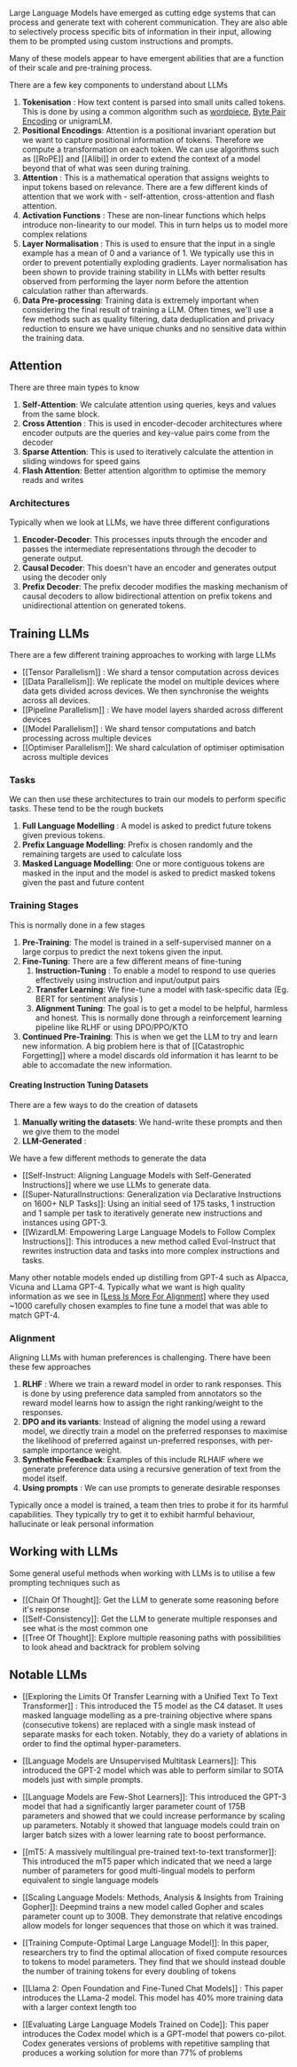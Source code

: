 Large Language Models have emerged as cutting edge systems that can process and generate text with coherent communication. They are also able to selectively process specific bits of information in their input, allowing them to be prompted using custom instructions and prompts.

Many of these models appear to have emergent abilities that are a function of their scale and pre-training process.

There are a few key components to understand about LLMs

1. **Tokenisation** : How text content is parsed into small units called tokens. This is done by using a common algorithm such as [wordpiece](Wordpiece), [Byte Pair Encoding](/Byte%20Pair%20Encoding.md) or unigramLM. 
2. **Positional Encodings**: Attention is a positional invariant operation but we want to capture positional information of tokens. Therefore we compute a transformation on each token. We can use algorithms such as [[RoPE]] and [[Alibi]] in order to extend the context of a model beyond that of what was seen during training. 
3. **Attention** : This is a mathematical operation that assigns weights to input tokens based on relevance. There are a few different kinds of attention that we work with - self-attention, cross-attention and flash attention.
4. **Activation Functions** : These are non-linear functions which helps introduce non-linearity to our model. This in turn helps us to model more complex relations
5. **Layer Normalisation** : This is used to ensure that the input in a single example has a mean of 0 and a variance of 1. We typically use this in order to prevent potentially exploding gradients. Layer normalisation has been shown to provide training stability in LLMs with better results observed from performing the layer norm before the attention calculation rather than afterwards.
6. **Data Pre-processing**: Training data is extremely important when considering the final result of training a LLM. Often times, we'll use a few methods such as quality filtering, data deduplication and privacy reduction to ensure we have unique chunks and no sensitive data within the training data.

## Attention

There are three main types to know

1. **Self-Attention**: We calculate attention using queries, keys and values from the same block.
2. **Cross Attention** : This is used in encoder-decoder architectures where encoder outputs are the queries and key-value pairs come from the decoder
3. **Sparse Attention**: This is used to iteratively calculate the attention in sliding windows for speed gains
4. **Flash Attention**: Better attention algorithm to optimise the memory reads and writes


### Architectures

Typically when we look at LLMs, we have three different configurations

1. **Encoder-Decoder**: This processes inputs through the encoder and passes the intermediate representations through the decoder to generate output. 
2. **Causal Decoder**: This doesn't have an encoder and generates output using the decoder only
3. **Prefix Decoder**: The prefix decoder modifies the masking mechanism of causal decoders to allow bidirectional attention on prefix tokens and unidirectional attention on generated tokens.

## Training LLMs

There are a few different training approaches to working with large LLMs

- [[Tensor Parallelism]] : We shard a tensor computation across devices
- [[Data Parallelism]]: We replicate the model on multiple devices where data gets divided across devices. We then synchronise the weights across all devices.
- [[Pipeline Parallelism]] : We have model layers sharded across different devices
- [[Model Parallelism]] : We shard tensor computations and batch processing across multiple devices
- [[Optimiser Parallelism]]: We shard calculation of optimiser optimisation across multiple devices

### Tasks

We can then use these architectures to train our models to perform specific tasks. These tend to be the rough buckets

1. **Full Language Modelling** : A model is asked to predict future tokens given previous tokens.
2. **Prefix Language Modelling**: Prefix is chosen randomly and the remaining targets are used to calculate loss
3. **Masked Language Modelling**: One or more contiguous tokens are masked in the input and the model is asked to predict masked tokens given the past and future content

### Training Stages

This is normally done in a few stages 
1. **Pre-Training**: The model is trained in a self-supervised manner on a large corpus to predict the next tokens given the input.
2. **Fine-Tuning**: There are a few different means of fine-tuning
	1. **Instruction-Tuning** : To enable a model to respond to use queries effectively using instruction and input/output pairs
	2. **Transfer Learning**: We fine-tune a model with task-specific data (Eg. BERT for sentiment analysis )
	3. **Alignment Tuning**: The goal is to get a model to be helpful, harmless and honest. This is normally done through a reinforcement learning pipeline like RLHF or using DPO/PPO/KTO
3. **Continued Pre-Training**: This is when we get the LLM to try and learn new information. A big problem here is that of [[Catastrophic Forgetting]] where a model discards old information it has learnt to be able to accomadate the new information.

#### Creating Instruction Tuning Datasets

There are a few ways to do the creation of datasets

1. **Manually writing the datasets**: We hand-write these prompts and then we give them to the model
2. **LLM-Generated** : 

We have a few different methods to generate the data
- [[Self-Instruct: Aligning Language Models with Self-Generated Instructions]] where we use LLMs to generate data. 
- [[Super-NaturalInstructions: Generalization via Declarative Instructions on 1600+ NLP Tasks]]: Using an initial seed of 175 tasks, 1 instruction and 1 sample per task to iteratively generate new instructions and instances using GPT-3.
- [[WizardLM: Empowering Large Language Models to Follow Complex Instructions]]: This introduces a new method called Evol-Instruct that rewrites instruction data and tasks into more complex instructions and tasks.

Many other notable models ended up distilling from GPT-4 such as Alpacca, Vicuna and LLama GPT-4. Typically what we want is high quality information as we see in [[Less Is More For Alignment]]( LIMA ) where they used ~1000 carefully chosen examples to fine tune a model that was able to match GPT-4.

### Alignment

Aligning LLMs with human preferences is challenging. There have been these few approaches

1. **RLHF** : Where we train a reward model in order to rank responses. This is done by using preference data sampled from annotators so the reward model learns how to assign the right ranking/weight to the responses.
2. **DPO and its variants**: Instead of aligning the model using a reward model, we directly train a model on the preferred responses to maximise the likelihood of preferred against un-preferred responses, with per-sample importance weight.
3. **Synthethic Feedback**: Examples of this include RLHAIF where we generate preference data using a recursive generation of text from the model itself.
4. **Using prompts** : We can use prompts to generate desirable responses

Typically once a model is trained, a team then tries to probe it for its harmful capabilities. They typically try to get it to exhibit harmful behaviour, hallucinate or leak personal information

## Working with LLMs

Some general useful methods when working with LLMs is to utilise a few prompting techniques such as 

- [[Chain Of Thought]]: Get the LLM to generate some reasoning before it's response
- [[Self-Consistency]]: Get the LLM to generate multiple responses and see what is the most common one
- [[Tree Of Thought]]: Explore multiple reasoning paths with possibilities to look ahead and backtrack for problem solving

## Notable LLMs

- [[Exploring the Limits Of Transfer Learning with a Unified Text To Text Transformer]] : This introduced the T5 model as the C4 dataset. It uses masked language modelling as a pre-training objective where spans (consecutive tokens) are replaced with a single mask instead of separate masks for each token. Notably, they do a variety of ablations in order to find the optimal hyper-parameters.
  
- [[Language Models are Unsupervised Multitask Learners]]: This introduced the GPT-2 model which was able to perform similar to SOTA models just with simple prompts. 
  
- [[Language Models are Few-Shot Learners]]: This introduced the GPT-3 model that had a significantly larger parameter count of 175B parameters and showed that we could increase performance by scaling up parameters. Notably it showed that language models could train on larger batch sizes with a lower learning rate to boost performance.
  
- [[mT5: A massively multilingual pre-trained text-to-text transformer]]: This introduced the mT5 paper which indicated that we need a large number of parameters for good multi-lingual models to perform equivalent to single language models
  
- [[Scaling Language Models: Methods, Analysis & Insights from Training Gopher]]: Deepmind trains a new model called Gopher and scales parameter count up to 300B. They demonstrate that relative encodings allow models for longer sequences that those on which it was trained.
  
- [[Training Compute-Optimal Large Language Model]]: In this paper, researchers try to find the optimal allocation of fixed compute resources to tokens to model parameters. They find that we should instead double the number of training tokens for every doubling of tokens

- [[Llama 2: Open Foundation and Fine-Tuned Chat Models]] : This paper introduces the LLama-2 model. This model has 40% more training data with a larger context length too
  
- [[Evaluating Large Language Models Trained on Code]]: This paper introduces the Codex model which is a GPT-model that powers co-pilot. Codex generates versions of problems with repetitive sampling that produces a working solution for more than 77\% of problems
